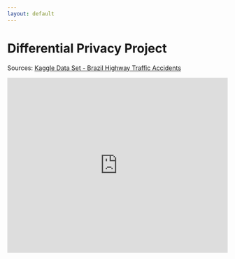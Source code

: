 ```yaml
---
layout: default
---
```

# Differential Privacy Project

Sources: [Kaggle Data Set - Brazil Highway Traffic Accidents](https://www.kaggle.com/datasets/mcamera/brazil-highway-traffic-accidents?resource=download-directory)
<iframe src="https://alyssaahn.github.io/Fall_2018_Independent_Study__Numerical_Optimization_Final_Project.pdfY" width="100%" height="400" frameborder="0" scrolling="no"></iframe>

